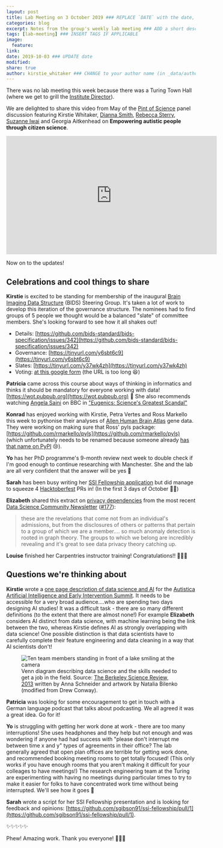 ```yaml
---
layout: post
title: Lab Meeting on 3 October 2019 ### REPLACE `DATE` with the date, eg: 18 July 2019
categories: blog
excerpt: Notes from the group's weekly lab meeting ### ADD a short description (or keep that one if you'd)
tags: [lab-meeting] ### INSERT TAGS IF APPLICABLE
image:
  feature:
link:
date: 2019-10-03 ### UPDATE date
modified:
share: true
author: kirstie_whitaker ### CHANGE to your author name (in _data/authors.yml)
---
```


There was no lab meeting this week because there was a Turing Town Hall (where we get to grill the [Institute Director](https://www.turing.ac.uk/people/leadership/adrian-smith)).

We are delighted to share this video from May of the [Pint of Science](https://www.turing.ac.uk/events/pint-science) panel discussion featuring Kirstie Whitaker, [Dianna Smith](https://twitter.com/geodianna?lang=en), [Rebecca Sterry](https://twitter.com/bex_sterry), [Suzanne Iwai](https://twitter.com/SuzanneIwai) and Georgia Aitkenhead on **Empowering autistic people through citizen science**.

<iframe width="560" height="315" src="https://www.youtube.com/embed/DNisoU9uXqk" frameborder="0" allow="accelerometer; autoplay; encrypted-media; gyroscope; picture-in-picture" allowfullscreen></iframe>

Now on to the updates!

## Celebrations and cool things to share

**Kirstie** is excited to be standing for membership of the inaugural [Brain Imaging Data Structure](https://bids.neuroimaging.io/) (BIDS) Steering Group.
It's taken a lot of work to develop this iteration of the governance structure.
The nominees had to find groups of 5 people we thought would be a balanced "slate" of committee members.
She's looking forward to see how it all shakes out!

* Details: [https://github.com/bids-standard/bids-specification/issues/342](https://github.com/bids-standard/bids-specification/issues/342)
* Governance: [https://tinyurl.com/y6sbt6c9](https://tinyurl.com/y6sbt6c9)
* Slates: [https://tinyurl.com/y37wk4zh](https://tinyurl.com/y37wk4zh)
* Voting: [at this google form](https://docs.google.com/forms/d/e/1FAIpQLSfG76N3dnazONsfCsWAXccgrizmb1gm233pJSow3TmTUi3_Fw/viewform) (the URL is too long 😆)

**Patricia** came across this course about ways of thinking in informatics and thinks it should be mandatory for everyone working with data! [https://wot.pubpub.org](https://wot.pubpub.org) 💯
She also recommends watching [Angela Saini](https://www.angelasaini.co.uk) on BBC in ["Eugenics: Science's Greatest Scandal"](https://www.bbc.co.uk/programmes/m0008zc5)

**Konrad** has enjoyed working with Kirstie, Petra Vertes and Ross Markello this week to pythonise their analyses of [Allen Human Brain Atlas](https://human.brain-map.org/) gene data.
They were working on making sure that Ross' pyls package: [https://github.com/rmarkello/pyls](https://github.com/rmarkello/pyls) (which unfortunately needs to be renamed because someone already [has that name on PyPI](https://pypi.org/project/pyls) 😢).

**Yo** has her PhD programme's 9-month review next week to double check if I'm good enough to continue researching with Manchester.
She and the lab are all very confident that the answer will be yes 💖

**Sarah** has been busy writing her [SSI Fellowship application](https://www.software.ac.uk/programmes-and-events/fellowship-programme) but did manage to squeeze 4 [Hacktoberfest](https://hacktoberfest.digitalocean.com) PRs in!
(In the first 3 days of October 🚀✨)

**Elizabeth** shared this extract on [privacy dependencies](https://papers.ssrn.com/sol3/papers.cfm?abstract_id=3447384) from the most recent [Data Science Community Newsletter](https://cds.nyu.edu/newsletter/) ([#177](https://www.dropbox.com/s/3eqj4agsvi8jrum/data-science-newsletter-20190926-177.pdf)):

> these are the revelations that come not from an individual's admissions, but from the disclosures of others or patterns that pertain to a group of which we are a member.... so much anomaly detection is rooted in graph theory.
> The groups to which we belong are incredibly revealing and it's great to see data privacy theory catching up.

**Louise** finished her Carpentries instructor training!
Congratulations!! 🚀🎉✨

## Questions we're thinking about

**Kirstie** wrote a [one page description of data science and AI](https://hackmd.io/@KirstieJane/OverviewDataSciAI) for the [Autistica Artificial Intelligence and Early Intervention Summit](https://www.autistica.org.uk/get-involved/events/ai-summit).
It needs to be accessible for a very broad audience....who are spending two days designing AI studies!
It was a difficult task - there are so many different definitions (to the extent that there are almost none!)
For example **Elizabeth** considers AI distinct from data science, with machine learning being the link between the two, whereas Kirstie defines AI as strongly overlapping with data science!
One possible distinction is that data scientists have to carefully complete their feature engineering and data cleaning in a way that AI scientists don't!

<figure>
  <img src="https://berkeleysciencereview.com/wp-content/uploads/2014/04/spring_2014_azam_01.jpg" alt="Ten team members standing in front of a lake smiling at the camera">
  <figcaption>Venn diagram describing data science and the skills needed to get a job in the field.
              Source: <a href="https://berkeleysciencereview.com/2013/07/how-to-become-a-data-scientist-before-you-graduate">The Berkeley Science Review, 2013</a> written by Anna Schneider and artwork by Natalia Bilenko (modified from Drew Conway).
  </figcaption>
</figure>

**Patricia** was looking for some encouragement to get in touch with a German language podcast that talks about podcasting.
We all agreed it was a great idea.
Go for it!

**Yo** is struggling with getting her work done at work - there are too many interruptions!
She uses headphones and they help but not enough and was wondering if anyone had had success with "please don't interrupt me between time x and y" types of agreements in their office?
The lab generally agreed that open plan offices are terrible for getting work done, and recommended booking meeting rooms to get totally focused!
(This only works if you have enough rooms that you aren't making it difficult for your colleages to have meetings!)
The research engineering team at the Turing are experimenting with having no meetings during particular times to try to make it easier for folks to have concentrated work time without being interrupted.
We'll see how it goes 🤞

**Sarah** wrote a script for her SSI Fellowship presentation and is looking for feedback and opinions: [https://github.com/sgibson91/ssi-fellowship/pull/1](https://github.com/sgibson91/ssi-fellowship/pull/1).

✨✨✨✨✨

Phew!
Amazing work.
Thank you everyone! 💖💖💖